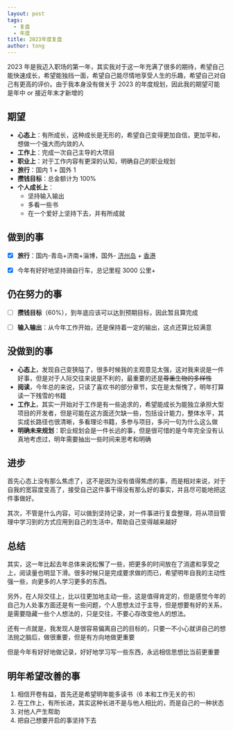 ```yaml
---
layout: post
tags:
  - 复盘
  - 年度
title: 2023年度复盘
author: tong
---
```

2023 年是我迈入职场的第一年，其实我对于这一年充满了很多的期待，希望自己能快速成长，希望能独挡一面，希望自己能尽情地享受人生的乐趣，希望自己对自己有更高的评价。由于我本身没有做关于 2023 的年度规划，因此我的期望可能是年中 or 接近年末才新增的
## 期望
-  **心态上**：有所成长，这种成长是无形的，希望自己变得更加自信，更加平和，想做一个强大而内敛的人
-  **工作上**：完成一次自己主导的大项目
-  **职业上**：对于工作内容有更深的认知，明确自己的职业规划
-  **旅行**：国内 1 + 国外 1
-  **攒钱目标**：总金额计为 100%
-  **个人成长上**：
	- 坚持输入输出
	- 多看一些书
	- 在一个爱好上坚持下去，并有所成就


## 做到的事
- [x] **旅行**：国内-青岛+济南+淄博，国外- [济州岛](../../生活/旅行/济州岛之行.md) + [香港](../../生活/旅行/HongKong%20旅行计划.md)
- [x] 今年有好好地坚持骑自行车，总记里程 3000 公里+


## 仍在努力的事
- [ ] **攒钱目标**（60%），到年底应该可以达到预期目标，因此暂且算完成
- [ ] **输入输出**：从今年工作开始，还是保持着一定的输出，这点还算比较满意


## 没做到的事
- **心态上**，发现自己变狭隘了，很多时候我的主观意见太强，这对我来说是一件好事，但是对于人际交往来说是不利的，最重要的还是~~尊重生物的多样性~~
- **阅读**，今年总的来说，只读了喜欢书的部分章节，实在是太惭愧了，明年打算读一下残雪的书籍
- **工作上**，其实一开始对于工作是有一些追求的，希望能成长为能独立承担大型项目的开发者，但是可能在这方面还欠缺一些，包括设计能力，整体水平，其实成长路径也很清晰，多看理论书籍，多参与项目，多问一句为什么这么做
- **明确未来规划**：职业规划会是一件长远的事，但是很可惜的是今年完全没有认真地考虑过，明年需要抽出一些时间来思考和明确

## 进步
首先心态上没有那么焦虑了，这不是因为没有值得焦虑的事，而是相对来说，对于自我的宽容度变高了，接受自己这件事干得没有那么好的事实，并且尽可能地把这件事做好。

其次，不管是什么内容，可以做到坚持记录，对一件事进行复盘整理，将从项目管理中学习到的方式应用到自己的生活中，帮助自己变得越来越好
## 总结
其实，这一年比起去年总体来说松懈了一些，把更多的时间放在了消遣和享受之上，阅读量也明显下滑。很多时候只是完成要求做的而已，希望明年自我的主动性强一些，向更多的人学习更多的东西。

另外，在人际交往上，比以往更加地主动一些，这是值得肯定的，但是感觉今年的自己为人处事方面还是有一些问题，个人思想太过于主导，但是想要有好的关系，是需要隐藏一些个人想法的，只是交往，不要心存改变他人的想法。

还有一点就是，我发现人是很容易偏离自己的目标的，只要一不小心就讲自己的想法抛之脑后，做很重要，但是有方向地做更重要

但是今年有好好地做记录，好好地学习写一些东西，永远相信思想比当前更重要
## 明年希望改善的事
1. 相信开卷有益，首先还是希望明年能多读书（6 本和工作无关的书）
2. 在工作上，有所长进，其实这种长进不是与他人相比的，而是自己的一种状态
3. 对他人产生帮助
4. 把自己想要开启的事坚持下去